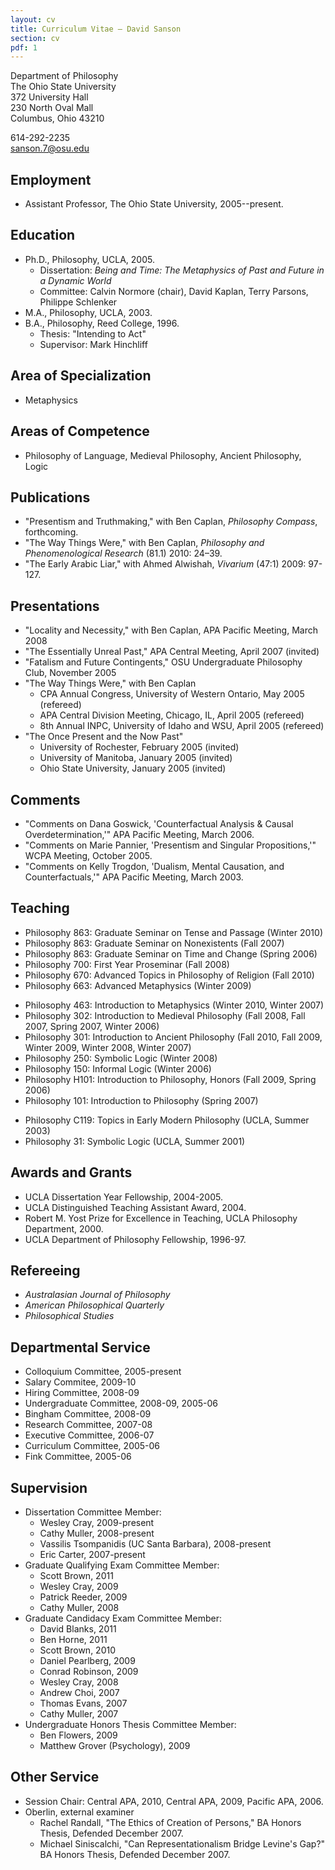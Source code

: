 ```yaml
---
layout: cv
title: Curriculum Vitae — David Sanson
section: cv
pdf: 1
---
```


Department of Philosophy  
The Ohio State University  
372 University Hall  
230 North Oval Mall  
Columbus, Ohio 43210

614-292-2235  
<sanson.7@osu.edu>

## Employment

-   Assistant Professor, The Ohio State University, 2005--present.

## Education

-   Ph.D., Philosophy, UCLA, 2005.
    -   Dissertation:
        *Being and Time: The Metaphysics of Past and Future in a Dynamic World*
    -   Committee: Calvin Normore (chair), David Kaplan, Terry Parsons,
        Philippe Schlenker
-   M.A., Philosophy, UCLA, 2003.
-   B.A., Philosophy, Reed College, 1996.
    -   Thesis: "Intending to Act"
    -   Supervisor: Mark Hinchliff

## Area of Specialization

-   Metaphysics

## Areas of Competence

-   Philosophy of Language, Medieval Philosophy, Ancient
    Philosophy, Logic

## Publications

-   "Presentism and Truthmaking," with Ben Caplan, *Philosophy Compass*, forthcoming. 
-   "The Way Things Were," with Ben Caplan, *Philosophy and Phenomenological Research* (81.1) 2010: 24–39.
-   "The Early Arabic Liar," with Ahmed Alwishah, *Vivarium* (47:1) 2009: 97-127.

## Presentations

-   "Locality and Necessity," with Ben Caplan, APA Pacific Meeting,
    March 2008
-   "The Essentially Unreal Past," APA Central Meeting, April 2007
    (invited)
-   "Fatalism and Future Contingents," OSU Undergraduate Philosophy
    Club, November 2005
-   "The Way Things Were," with Ben Caplan
    -   CPA Annual Congress, University of Western Ontario, May 2005
        (refereed)
    -   APA Central Division Meeting, Chicago, IL, April 2005
        (refereed)
    -   8th Annual INPC, University of Idaho and WSU, April 2005
        (refereed)
-   "The Once Present and the Now Past"
    -   University of Rochester, February 2005 (invited)
    -   University of Manitoba, January 2005 (invited)
    -   Ohio State University, January 2005 (invited)

## Comments

-   "Comments on Dana Goswick, 'Counterfactual Analysis & Causal
    Overdetermination,'" APA Pacific Meeting, March 2006.
-   "Comments on Marie Pannier, 'Presentism and Singular
    Propositions,'" WCPA Meeting, October 2005.
-   "Comments on Kelly Trogdon, 'Dualism, Mental Causation, and
    Counterfactuals,'" APA Pacific Meeting, March 2003.

## Teaching

+   Philosophy 863: Graduate Seminar on Tense and Passage (Winter 2010)
+	Philosophy 863: Graduate Seminar on Nonexistents (Fall 2007)
+	Philosophy 863: Graduate Seminar on Time and Change (Spring 2006)
+	Philosophy 700: First Year Proseminar (Fall 2008)
+   Philosophy 670: Advanced Topics in Philosophy of Religion (Fall 2010)
+	Philosophy 663: Advanced Metaphysics (Winter 2009)
-   Philosophy 463: Introduction to Metaphysics (Winter 2010, Winter 2007)
-   Philosophy 302: Introduction to Medieval Philosophy (Fall 2008, Fall 2007, Spring 2007,
    Winter 2006)
-   Philosophy 301: Introduction to Ancient Philosophy (Fall 2010, Fall 2009, Winter 2009, Winter 2008, Winter 2007)
-   Philosophy 250: Symbolic Logic (Winter 2008)
-   Philosophy 150: Informal Logic (Winter 2006)
-	Philosophy H101: Introduction to Philosophy, Honors (Fall 2009, Spring 2006)
-   Philosophy 101: Introduction to Philosophy (Spring 2007)
+	Philosophy C119: Topics in Early Modern Philosophy (UCLA, Summer 2003)
+	Philosophy 31: Symbolic Logic (UCLA, Summer 2001)

## Awards and Grants

-   UCLA Dissertation Year Fellowship, 2004-2005.
-   UCLA Distinguished Teaching Assistant Award, 2004.
-   Robert M. Yost Prize for Excellence in Teaching, UCLA
    Philosophy Department, 2000.
-   UCLA Department of Philosophy Fellowship, 1996-97.

## Refereeing

-   *Australasian Journal of Philosophy*
-   *American Philosophical Quarterly*
-   *Philosophical Studies*

## Departmental Service

-   Colloquium Committee, 2005-present
-   Salary Commitee, 2009-10
-	Hiring Committee, 2008-09
-	Undergraduate Committee, 2008-09, 2005-06
-	Bingham Committee, 2008-09
-   Research Committee, 2007-08
-   Executive Committee, 2006-07
-   Curriculum Committee, 2005-06
-   Fink Committee, 2005-06

## Supervision 

+	Dissertation Committee Member:
	+ 	Wesley Cray, 2009-present
	+	Cathy Muller, 2008-present
	+	Vassilis Tsompanidis (UC Santa Barbara), 2008-present
	+	Eric Carter, 2007-present	
+	Graduate Qualifying Exam Committee Member:
    +   Scott Brown, 2011
	+	Wesley Cray, 2009
	+	Patrick Reeder, 2009	
	+	Cathy Muller, 2008	
+	Graduate Candidacy Exam Committee Member:
    +   David Blanks, 2011
    +   Ben Horne, 2011
	+	Scott Brown, 2010
	+	Daniel Pearlberg, 2009
	+	Conrad Robinson, 2009
	+	Wesley Cray, 2008	
	+	Andrew Choi, 2007
	+	Thomas Evans, 2007
	+	Cathy Muller, 2007
+	Undergraduate Honors Thesis Committee Member:
	+	Ben Flowers, 2009
	+	Matthew Grover (Psychology), 2009

## Other Service

+	Session Chair: Central APA, 2010, Central APA, 2009, Pacific APA, 2006.
+	Oberlin, external examiner
	+	Rachel Randall, "The Ethics of Creation of Persons," BA Honors Thesis, Defended December 2007.
	+	Michael Siniscalchi, "Can Representationalism Bridge Levine's Gap?" BA Honors Thesis, Defended December 2007.

